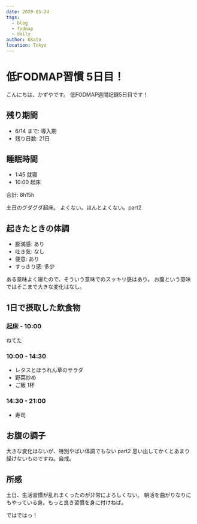```yaml
---
date: 2020-05-24
tags:
  - blog
  - fodmap
  - daily
author: KKato
location: Tokyo
---
```


# 低FODMAP習慣 5日目！

こんにちは、かずやです。
低FODMAP週間記録5日目です！

## 残り期間

- 6/14 まで: 導入期
- 残り日数: 21日

## 睡眠時間

- 1:45 就寝
- 10:00 起床

合計: 8h15h

土日のグダグダ起床。
よくない。ほんとよくない。part2

## 起きたときの体調

- 膨満感: あり
- 吐き気: なし
- 便意: あり
- すっきり感: 多少

ある意味よく寝たので、そういう意味でのスッキリ感はあり。
お腹という意味ではそこまで大きな変化はなし。

## 1日で摂取した飲食物

### 起床 - 10:00

ねてた

### 10:00 - 14:30

- レタスとほうれん草のサラダ
- 野菜炒め
- ご飯 1杯

### 14:30 - 21:00

- 寿司

## お腹の調子

大きな変化はないが、特別やばい体調でもない part2
思い出してかくとあまり描けないものですね。自戒。

## 所感

土日、生活習慣が乱れまくったのが非常によろしくない。
朝活を曲がりなりにもやっている身。もっと良き習慣を身に付けねば。

ではではっ！
